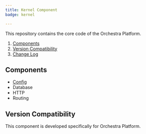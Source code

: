 ```yaml
---
title: Kernel Component
badge: kernel

---
```


This repository contains the core code of the Orchestra Platform.

1. [Components](#components)
2. [Version Compatibility](#compatibility)
3. [Change Log]({doc-url}/components/kernel/changes#v3-1)

<a name="components"></a>
## Components

* [Config]({doc-url}/components/config)
* Database
* HTTP
* Routing

<a name="compatibility"></a>
## Version Compatibility

This component is developed specifically for Orchestra Platform.
